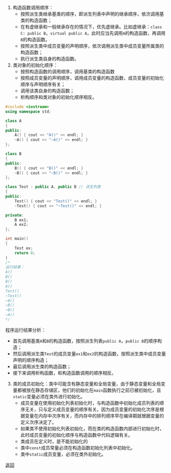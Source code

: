 1. 构造函数调用顺序：
	- 按照派生类继承基类的顺序，即派生列表中声明的继承顺序，依次调用基类的构造函数；
	- 在有虚继承和一般继承存在的情况下，优先虚继承。比如虚继承：`class C: public B`，`virtual public A`，此时应当先调用`A`的构造函数，再调用`B`的构造函数。
	- 按照派生类中成员变量的声明顺序，依次调用派生类中成员变量所属类的构造函数；
	- 执行派生类自身的构造函数。
2. 类对象的初始化顺序：
	- 按照构造函数的调用顺序，调用基类的构造函数
	- 按照成员变量的声明顺序，调用成员变量的构造函数，成员变量的初始化顺序与声明顺序有关；
	- 调用该类自身的构造函数；
	- 析构顺序和类对象的初始化顺序相反。
```cpp
#include <iostream>
using namespace std;

class A
{
public:
    A() { cout << "A()" << endl; }
    ~A() { cout << "~A()" << endl; }
};

class B
{
public:
    B() { cout << "B()" << endl; }
    ~B() { cout << "~B()" << endl; }
};

class Test : public A, public B // 派生列表
{
public:
    Test() { cout << "Test()" << endl; }
    ~Test() { cout << "~Test()" << endl; }

private:
    B ex1;
    A ex2;
};

int main()
{
    Test ex;
    return 0;
}
/*
运行结果：
A()
B()
B()
A()
Test()
~Test()
~A()
~B()
~B()
~A()
*/
```
程序运行结果分析：
- 首先调用基类`A`和`B`的构造函数，按照派生列表`public A`，`public B`的顺序构造；
- 然后调用派生类`Test`的成员变量`ex1`和`ex2`的构造函数，按照派生类中成员变量声明的顺序构造；
- 最后调用派生类的构造函数；
- 接下来调用析构函数，和构造函数调用的顺序相反。
3. 类的成员初始化：类中可能含有静态变量和全局变量，由于静态变量和全局变量都被放在静态存储区，他们的初始化在`main`函数执行之前已被初始化，且`static`变量必须在类外进行初始化。
	- 成员变量在使用初始化列表初始化时，与构造函数中初始化成员列表的顺序无关，只与定义成员变量的顺序有关。因为成员变量的初始化次序是根据变量在内存中次序有关，而内存中的排列顺序早在编译期就根据变量的定义次序决定了。
	- 如果类不使用初始化列表初始化，而在类的构造函数内部进行初始化时，此时成员变量的初始化顺序与构造函数中代码逻辑有关。
	- 类成员在定义时，是不能初始化的
	- 类中`const`成员常量必须在构造函数初始化列表中初始化。
	- 类中`static`成员变量，必须在类外初始化。

[返回](C++面向对象/readme)